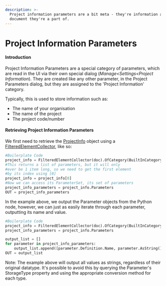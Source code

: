 ```yaml
---
description: >-
  Project information parameters are a bit meta - they're information about the
  document they're a part of.
---
```


# Project Information Parameters

#### Introduction

Project Information Parameters are a special category of parameters, which are read in the UI via their own special dialog \(_Manage&lt;Settings&lt;Project Information_\). They are created like any other parameter, in the Project Parameters dialog, but they are assigned to the 'Project Information' category.

Typically, this is used to store information such as:

* The name of your organisation
* The name of the project
* The project code/number

#### Retrieving Project Information Parameters

We first need to retrieve the [ProjectInfo](https://apidocs.co/apps/revit/2019/e90b12f3-9bf4-f536-3556-c9944cbf9f38.htm) object using a [FilteredElementCollector](../fetching-revit-elements.md), like so:

```python
#Boilerplate Code
project_info = FilteredElementCollector(doc).OfCategory(BuiltInCategory.OST_ProjectInformation).ToElements()
#This returns a list of parameters, but it will only
#ever be 1 item long, so we need to get the first element
#by its index using [0]
project_info = project_info[0]
#Now we can access its ParameterSet, its set of parameters
project_info_parameters = project_info.Parameters
OUT = project_info_parameters
```

In the example above, we output the Parameter objects from the Python node, however, we can just as easily iterate through each parameter, outputting its name and value.

```python
#Boilerplate Code
project_info = FilteredElementCollector(doc).OfCategory(BuiltInCategory.OST_ProjectInformation).ToElements()[0]
project_info_parameters = project_info.Parameters

output_list = []
for parameter in project_info_parameters:
    output_list.append([parameter.Definition.Name, parameter.AsString()])
OUT = output_list
```

Note: The example above will output all values as strings, regardless of their original datatype. It's possible to avoid this by querying the Parameter's StorageType property and using the appropriate conversion method for each type.

